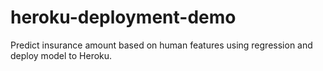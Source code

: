 # heroku-deployment-demo
Predict insurance amount based on human features using regression and deploy model to Heroku.
